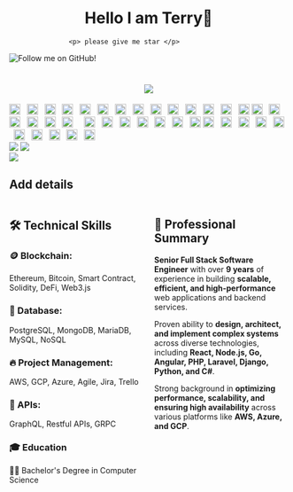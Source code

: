 ## <h1 align="center"> Hello I am Terry👋</h1>
                   <p> please give me star </p>
![Follow me on GitHub!](https://img.shields.io/github/followers/apollon282?)

<h1 align="center">
 <img src="https://readme-typing-svg.herokuapp.com/?lines=Welcome+to+my+github!;If+you+are+sparked+sth;from+my+repo;plz+give+me+star!!!&font=Fira%20Code&color=%23D62F79&center=true&width=280&height=50">
</h1>
<div>
      <img src="https://img.shields.io/badge/HTML5-282C34?logo=html5&logoColor=E34F26" alt="HTML5 logo" title="HTML5" height="20" />  
    <img src="https://img.shields.io/badge/CSS3-282C34?logo=css3&logoColor=1572B6" alt="CSS3 logo" title="CSS3" height="20" />  
    <img src="https://img.shields.io/badge/Sass-282C34?logo=Sass&logoColor=F5517F" alt="Sass logo" title="Sass" height="20" />  
    <img src="https://img.shields.io/badge/Tailwindcss-282C34?logo=Tailwindcss&logoColor=F5517F" alt="Tailwindcss logo" title="TailwindCSS" height="20" />  
    <img src="https://img.shields.io/badge/Bootstrap-282C34?logo=Bootstrap&logoColor=F5517F" alt="Sass logo" title="Sass" height="20" />  
    <img src="https://img.shields.io/badge/Figma-282C34?logo=Figma&logoColor=F5517F" alt="Figma logo" title="Figma" height="20" />  
    <img src="https://img.shields.io/badge/JavaScript-282C34?logo=JavaScript&logoColor=F7DF1E" alt="JavaScript logo" title="JavaScript" height="20" /></span>  
    <img src="https://img.shields.io/badge/TypeScript-282C34?logo=TypeScript&logoColor=3178C6" alt="TypeScript logo" title="TypeScript" height="20" />  
    <img src="https://img.shields.io/badge/JQuery-282C34?logo=jQuery&logoColor=3178C6" alt="jQuery logo" title="jQuery" height="20" />  
    <img src="https://img.shields.io/badge/React-282C34?logo=React&logoColor=61DBFB" alt="React logo" title="React" height="20" />  
    <img src="https://img.shields.io/badge/Redux-282C34?logo=redux&logoColor=61DBFB" alt="Redux logo" title="Redux" height="20" />  
    <img src="https://img.shields.io/badge/Next.js-282C34?logo=Next.js&logoColor=41B883" alt="Next.js logo" title="Next.js" height="20" />  
    <img src="https://img.shields.io/badge/Vue.js-282C34?logo=Vue.js&logoColor=61DBFB" alt="Vue.js logo" title="Vue.js" height="20" />  
    <img src="https://img.shields.io/badge/Angular-282C34?logo=Angular&logoColor=41B883" alt="Angular logo" title="Angular.js" height="20" />
  <img src="https://img.shields.io/badge/node.js-282C34?logo=node.js&logoColor=F5517F" alt="node.js logo" title="node.js" height="20" />  
    <img src="https://img.shields.io/badge/Express-282C34?logo=Express&logoColor=41B883" alt="Express logo" title="Express" height="20" /> 
    <img src="https://img.shields.io/badge/php-282C34?logo=php&logoColor=41B883" alt="php logo" title="php" height="20" />  
    <img src="https://img.shields.io/badge/Laravel-282C34?logo=Laravel&logoColor=F05032" alt="Laravel logo" title="Laravel" height="20" />  
    <img src="https://img.shields.io/badge/CodeIgniter-282C34?logo=CodeIgniter&logoColor=yellow" alt="CodeIgniter logo" title="CodeIgniter" height="20" />  
    <img src="https://img.shields.io/badge/Symfony-282C34?logo=Symfony&logoColor=pink" alt="Symfony logo" title="Symfony" height="20" />  
    <img src="https://img.shields.io/badge/Java-282C34?logo=Java&logoColor=grey" alt="Java logo" title="Java" height="20" />  
    <img src="https://img.shields.io/badge/SpringBoot-282C34?logo=SpringBoot&logoColor=grey" alt="SpringBoot logo" title="SpringBoot" height="20" />  
    <img src="https://img.shields.io/badge/Python-282C34?logo=Python&logoColor=grey" alt="Python logo" title="Python" height="20" />  
    <img src="https://img.shields.io/badge/Django-282C34?logo=Django&logoColor=41B883" alt="Django logo" title="Django" height="20" />  
    <img src="https://img.shields.io/badge/Golang-282C34?logo=Golang&logoColor=41B883" alt="Golang logo" title="Golang" height="20" />  
    <img src="https://img.shields.io/badge/Solidity-282C34?logo=Solidity&logoColor=41B883" alt="Solidity logo" title="Solidity" height="20" />  
    <img src="https://img.shields.io/badge/Rust-282C34?logo=Rust&logoColor=41B883" alt="Rust logo" title="Rust" height="20" />
  <img src="https://img.shields.io/badge/MySQL-282C34?logo=MySQL&logoColor=F7DF1E" alt="MySQL logo" title="MySQL" height="20" />  
    <img src="https://img.shields.io/badge/MongoDB-282C34?logo=MongoDB&logoColor=41B883" alt="MongoDB logo" title="MongoDB" height="20" />  
    <img src="https://img.shields.io/badge/PostgreSQL-282C34?logo=PostgreSQL&logoColor=41B883" alt="PostgreSQL logo" title="PostgreSQL" height="20" />  
    <img src="https://img.shields.io/badge/firebase-282C34?logo=firebase&logoColor=FFCB2B" alt="firebase logo" title="firebase" height="20" />  
    <img src="https://img.shields.io/badge/AWS-282C34?logo=AWS&logoColor=41B883" alt="AWS logo" title="AWS" height="20" />  
    <img src="https://img.shields.io/badge/Scrum-282C34?logo=Scrum&logoColor=41B883" alt="Scrum logo" title="Scrum" height="20" />  
    <img src="https://img.shields.io/badge/Jira-282C34?logo=Jira&logoColor=41B883" alt="Jira logo" title="Jira" height="20" />  
    <img src="https://img.shields.io/badge/Docker-282C34?logo=Docker&logoColor=007ACC" alt="Docker logo" title="Docker" height="20" />  
    <img src="https://img.shields.io/badge/git-282C34?logo=git&logoColor=F05032" alt="git logo" title="git" height="20" />  
    <img src="https://img.shields.io/badge/VS%20Code-282C34?logo=VS%20Code&logoColor=007ACC" alt="VS%20Code logo" title="VS%20Code" height="20" />
    </div>
    <div>
     <img src="https://github-readme-stats.vercel.app/api/top-langs/?username=apollon282&theme=dark&hide_progress=true&hide_border=true" />
     <img src="https://github-readme-stats.vercel.app/api?username=apollon282&show_icons=true&theme=dark" />
    </div>
    <img src="https://github-profile-summary-cards.vercel.app/api/cards/profile-details?username=apollon282&theme=dark" />
    
  <h2> Add details </h2>
  <div style="display: flex; justify-content: space-between;">

  <div style="width: 48%;">
    
  ## 🛠️ Technical Skills

  ### 🪙 Blockchain:
  Ethereum, Bitcoin, Smart Contract, Solidity, DeFi, Web3.js  

  ### 🧩 Database:
  PostgreSQL, MongoDB, MariaDB, MySQL, NoSQL  

  ### 🔥 Project Management:
  AWS, GCP, Azure, Agile, Jira, Trello  

  ### 📲 APIs:
  GraphQL, Restful APIs, GRPC  

  ### 🎓 Education
  👨‍🎓 Bachelor's Degree in Computer Science  

  </div>

  <div style="width: 48%;">

  ## 💼 Professional Summary  

  **Senior Full Stack Software Engineer** with over **9 years** of experience in building **scalable, efficient, and high-performance** web applications and backend services.  

  Proven ability to **design, architect, and implement complex systems** across diverse technologies, including **React, Node.js, Go, Angular, PHP, Laravel, Django, Python, and C#**.  

  Strong background in **optimizing performance, scalability, and ensuring high availability** across various platforms like **AWS, Azure, and GCP**.  

  </div>

</div>
  </div>
